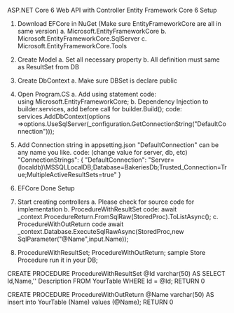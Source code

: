 ASP.NET Core 6 Web API with Controller
Entity Framework Core 6 Setup

1. Download EFCore in NuGet (Make sure EntityFrameworkCore are all in same version)
	a. Microsoft.EntityFrameworkCore
	b. Microsoft.EntityFrameworkCore.SqlServer
	c. Microsoft.EntityFrameworkCore.Tools

2. Create Model
	a. Set all necessary property
	b. All definition must same as ResultSet from DB

3. Create DbContext
	a. Make sure DBSet<Model> is declare public

2. Open Program.CS
	a. Add using statement
		code:	
		using Microsoft.EntityFrameworkCore;
	b. Dependency Injection to builder.services, add before call for builder.Build();
		code:
		services.AddDbContext<CupcakeContext>(options =>options.UseSqlServer(_configuration.GetConnectionString("DefaultConnection")));

3. Add Connection string in appsetting.json "DefaultConnection" can be any name you like.
	code: (change value for server, db, etc)
	"ConnectionStrings": {
    		"DefaultConnection": "Server=(localdb)\\MSSQLLocalDB;Database=BakeriesDb;Trusted_Connection=True;MultipleActiveResultSets=true"
  	}

4. EFCore Done Setup

5. Start creating controllers
	a. Please check for source code for implementation
	b. ProcedureWithResultSet
		code:
		await _context.ProcedureReturn.FromSqlRaw(StoredProc).ToListAsync();
	c. ProcedureWithOutReturn
		code
		await _context.Database.ExecuteSqlRawAsync(StoredProc,new SqlParameter("@Name",input.Name));


6. ProcedureWithResultSet; ProcedureWithOutReturn; sample Store Procedure run it in your DB;

CREATE PROCEDURE ProcedureWithResultSet
	@Id varchar(50)
AS
	SELECT Id,Name,'' Description FROM YourTable WHERE Id = @Id;
RETURN 0

CREATE PROCEDURE ProcedureWithOutReturn
	@Name varchar(50)
AS
	insert into YourTable (Name) values (@Name);
RETURN 0
